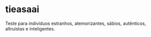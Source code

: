 # tieasaai
Teste para indivíduos estranhos, atemorizantes, sábios, autênticos, altruístas e inteligentes.
